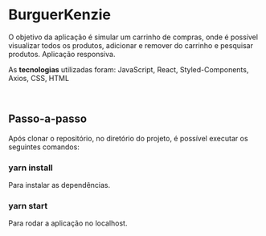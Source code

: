 <h1>BurguerKenzie</h1>

<p>O objetivo da aplicação é simular um carrinho de compras, onde é possível visualizar todos os produtos, adicionar e remover do carrinho e pesquisar produtos. Aplicação responsiva.</p>

<p>As <strong>tecnologias</strong> utilizadas foram: JavaScript, React, Styled-Components, Axios, CSS, HTML</p>

<br/>

<h2>Passo-a-passo</h2>
<p>Após clonar o repositório, no diretório do projeto, é possível executar os seguintes comandos:</p>

<h3>yarn install</h3>
<p>Para instalar as dependências.</p>

<h3>yarn start</h3>
<p>Para rodar a aplicação no localhost.</p>
